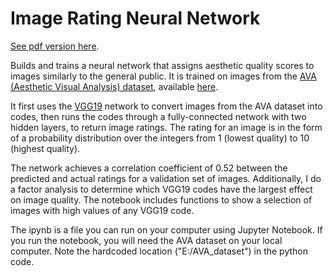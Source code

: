 # Image Rating Neural Network

[See pdf version here](Image_Rater_Transfer_Learning.pdf).

Builds and trains a neural network that assigns aesthetic quality scores to images similarly to the general public. It is trained on images from the [AVA (Aesthetic Visual Analysis) dataset](http://refbase.cvc.uab.es/files/MMP2012a.pdf), available [here](http://academictorrents.com/details/71631f83b11d3d79d8f84efe0a7e12f0ac001460).

It first uses the [VGG19](https://github.com/machrisaa/tensorflow-vgg) network to convert images from the AVA dataset into codes, then runs the codes through a fully-connected network with two hidden layers, to return image ratings. The rating for an image is in the form of a probability distribution over the integers from 1 (lowest quality) to 10 (highest quality).

The network achieves a correlation coefficient of 0.52 between the predicted and actual ratings for a validation set of images. Additionally, I do a factor analysis to determine which VGG19 codes have the largest effect on image quality. The notebook includes functions to show a selection of images with high values of any VGG19 code.

The ipynb is a file you can run on your computer using Jupyter Notebook. If you run the notebook, you will need the AVA dataset on your local computer. Note the hardcoded location ("E:/AVA_dataset") in the python code.

